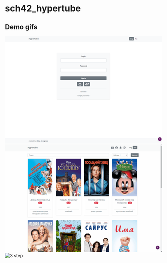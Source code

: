 # sch42_hypertube

## Demo gifs
![1 step](https://github.com/Dindonpingpong/sch42_hypertube/blob/master/readme_src/1.gif)
![2 step](https://github.com/Dindonpingpong/sch42_hypertube/blob/master/readme_src/2.gif)
![3 step](https://github.com/Dindonpingpong/sch42_hypertube/blob/master/readme_src/3.gif)
